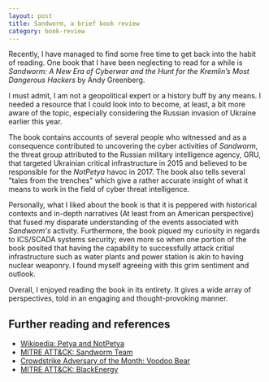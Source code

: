 ```yaml
---
layout: post
title: Sandworm, a brief book review
category: book-review
---
```

Recently, I have managed to find some free time to get back into the habit of reading. One book that I have been neglecting to read for a while is *Sandworm: A New Era of Cyberwar and the Hunt for the Kremlin’s Most Dangerous Hackers* by Andy Greenberg.

I must admit, I am not a geopolitical expert or a history buff by any means. I needed a resource that I could look into to become, at least, a bit more aware of the topic, especially considering the Russian invasion of Ukraine earlier this year.

The book contains accounts of several people who witnessed and as a consequence contributed to uncovering the cyber activities of *Sandworm*, the threat group attributed to the Russian military intelligence agency, GRU, that targeted Ukrainian critical infrastructure in 2015 and believed to be responsible for the *NotPetya* havoc in 2017. The book also tells several "tales from the trenches" which give a rather accurate insight of what it means to work in the field of cyber threat intelligence.

Personally, what I liked about the book is that it is peppered with historical contexts and in-depth narratives (At least from an American perspective) that fused my disparate understanding of the events associated with *Sandworm's* activity. Furthermore, the book piqued my curiosity in regards to ICS/SCADA systems security; even more so when one portion of the book posited that having the capability to successfully attack critial infrastructure such as water plants and power station is akin to having nuclear weaponry. I found myself agreeing with this grim sentiment and outlook.

Overall, I enjoyed reading the book in its entirety. It gives a wide array of perspectives, told in an engaging and thought-provoking manner.


## Further reading and references
- [Wikipedia: Petya and NotPetya](https://en.wikipedia.org/wiki/Petya_and_NotPetya)
- [MITRE ATT&CK: Sandworm Team](https://attack.mitre.org/groups/G0034/)
- [Crowdstrike Adversary of the Month: Voodoo Bear](https://www.crowdstrike.com/blog/meet-crowdstrikes-adversary-of-the-month-for-january-voodoo-bear/)
- [MITRE ATT&CK: BlackEnergy](https://attack.mitre.org/software/S0089/)